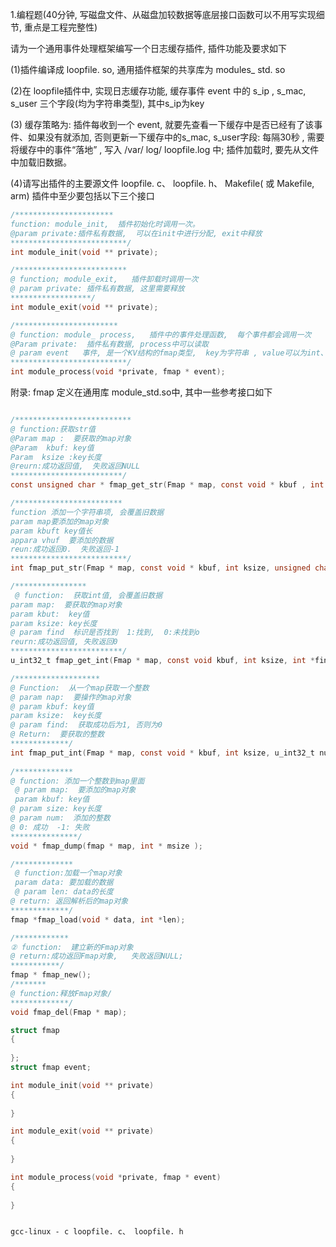 1.编程题(40分钟,  写磁盘文件、从磁盘加较数据等底层接口函数可以不用写实现细节,  重点是工程完整性)

请为一个通用事件处理框架编写一个日志缓存插件,  插件功能及要求如下

(1)插件编译成 loopfile. so, 通用插件框架的共享库为 modules_ std. so

(2)在 loopfile插件中, 实现日志缓存功能,  缓存事件 event 中的 s_ip , s_mac, s_user 三个字段(均为字符串类型),  其中s_ip为key

(3) 缓存策略为:  插件每收到一个 event,  就要先查看一下缓存中是否已经有了该事件、如果没有就添加,  否则更新一下缓存中的s_mac, s_user字段:  每隔30秒 ,  需要将缓存中的事件“落地” ,  写入 /var/ log/ loopfile.log 中; 插件加载时,  要先从文件中加载旧数据。

(4)请写出插件的主要源文件 loopfile. c、 loopfile. h、 Makefile( 或 Makefile, arm) 插件中至少要包括以下三个接口

```c
/**********************
function: module_init,  插件初始化时调用一次。  
@param private:插件私有数据,  可以在init中进行分配, exit中释放
**************************/
int module_init(void ** private);

/*************************
@ function; module_exit,   插件卸载时调用一次
@ param private: 插件私有数据, 这里需要释放
******************/
int module_exit(void ** private);

/***********************
@ function: module_ process,   插件中的事件处理函数,  每个事件都会调用一次
@Param private:  插件私有数据, process中可以读取
@ param event   事件, 是一个KV结构的fmap类型,  key为字符串 , value可以为int、char、list等基本类型
**************************/
int module_process(void *private, fmap * event);

```



附录: fmap 定义在通用库 module_std.so中,   其中一些参考接口如下

```c

/**************************
@ function:获取str值
@Param map :  要获取的map对象
@Param  kbuf: key值
Param  ksize :key长度
@reurn:成功返回值,  失败返回NULL
*************************/
const unsigned char * fmap_get_str(Fmap * map, const void * kbuf , int size);

/************************
function 添加一个字符串项, 会覆盖旧数据
param map要添加的map对象
param kbuft key值长
appara vhuf  要添加的数据
reun:成功返回0.  失败返回-1
**************************/
int fmap_put_str(Fmap * map, const void * kbuf, int ksize, unsigned char * vbut, int vsizel);

/****************
 @ function:  获取int值, 会覆盖旧数据
param map:  要获取的map对象
param kbut:  key值
param ksize: key长度
@ param find  标识是否找到  1:找到,  0:未找到o
reurn:成功返回值, 失败返回0
*************************/
u_int32_t fmap_get_int(Fmap * map, const void kbuf, int ksize, int *find);

/*******************
@ Function:  从一个map获取一个整数
@ param nap:  要操作的map对象
@ param kbuf: key值
param ksize:  key长度
@ param find:  获取成功后为1, 否则为0
@ Return:  要获取的整数
*************/
int fmap_put_int(Fmap * map, const void * kbuf, int ksize, u_int32_t num);
   
/*************
@ function: 添加一个整数到map里面
 @ param map:  要添加的map对象
 param kbuf: key值
@ param size: key长度
@ param num:  添加的整数
@ 0: 成功  -1: 失败
***************/
void * fmap_dump(fmap * map, int * msize );

/*************
 @ function:加载一个map对象
 param data: 要加载的数据
 @ param len: data的长度
@ return: 返回解析后的map对象
*************/
fmap *fmap_load(void * data, int *len);

/************
② function:  建立新的Fmap对象
@ return:成功返回Fmap对象,   失败返回NULL;
***********/
fmap * fmap_new();
/*******
@ function:释放Fmap对象/
*************/
void fmap_del(Fmap * map);
```



```c
struct fmap
{
    
};
struct fmap event;

int module_init(void ** private)
{
    
}

int module_exit(void ** private)
{
    
}

int module_process(void *private, fmap * event)
{
    
}
```



```makefile

gcc-linux - c loopfile. c、 loopfile. h
```





